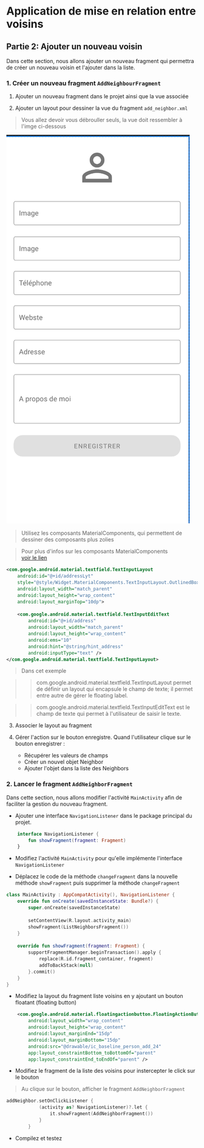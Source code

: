 # Application de mise en relation entre voisins

## Partie 2: Ajouter un nouveau voisin
Dans cette section, nous allons ajouter un nouveau fragment qui permettra de créer un nouveau voisin et l'ajouter dans la liste. 

### 1. Créer un nouveau fragment ``AddNeighbourFragment``

1. Ajouter un nouveau fragment dans le projet ainsi que la vue associée

2. Ajouter un layout pour dessiner la vue du fragment ``add_neighbor.xml``

> Vous allez devoir vous débrouller seuls, la vue doit ressembler à l'imge ci-dessous 

![Ajoutez un voisin](/add_neighbour.png "Nouveau voisin")

> Utilisez les composants MaterialComponents, qui permettent de dessiner des composants plus zolies

> Pour plus d'infos sur les composants MaterialComponents  
[voir le lien](https://material.io/develop/android/components)


```xml
<com.google.android.material.textfield.TextInputLayout
    android:id="@+id/addressLyt"
    style="@style/Widget.MaterialComponents.TextInputLayout.OutlinedBox"
    android:layout_width="match_parent"
    android:layout_height="wrap_content"
    android:layout_marginTop="10dp">

    <com.google.android.material.textfield.TextInputEditText
        android:id="@+id/address"
        android:layout_width="match_parent"
        android:layout_height="wrap_content"
        android:ems="10"
        android:hint="@string/hint_address"
        android:inputType="text" />
</com.google.android.material.textfield.TextInputLayout>

```

> Dans cet exemple 

>> com.google.android.material.textfield.TextInputLayout permet de définir un layout qui encapsule le champ de texte; il permet entre autre de gérer le floating label. 

>> com.google.android.material.textfield.TextInputEditText
est le champ de texte qui permet à l'utilisateur de saisir le texte. 
 
3. Associer le layout au fragment

4. Gérer l'action sur le bouton enregistre. Quand l'utilisateur clique sur le bouton enregistrer :
    - Récupérer les valeurs de champs 
    - Créer un nouvel objet Neighbor 
    - Ajouter l'objet dans la liste des Neighbors 


### 2. Lancer le fragment ``AddNeighborFragment``
Dans cette section, nous allons modifier l'activité ``MainActivity`` afin de faciliter la gestion du nouveau fragment. 

- Ajouter une interface ``NavigationListener`` dans le package principal du projet. 

```kotlin
    interface NavigationListener {
        fun showFragment(fragment: Fragment)
    }
```

- Modifiez l'activité ``MainActivity`` pour qu'elle implémente l'interface ``NavigationListener``

- Déplacez le code de la méthode ``changeFragment`` dans la nouvelle méthode ``showFragment`` puis supprimer la méthode ``changeFragment``

``` kotlin
class MainActivity : AppCompatActivity(), NavigationListener {
    override fun onCreate(savedInstanceState: Bundle?) {
        super.onCreate(savedInstanceState)

        setContentView(R.layout.activity_main)
        showFragment(ListNeighborsFragment())
    }

    override fun showFragment(fragment: Fragment) {
        supportFragmentManager.beginTransaction().apply {
            replace(R.id.fragment_container, fragment)
            addToBackStack(null)
        }.commit()
    }
}
```
- Modifiez la layout du fragment liste voisins en y ajoutant un bouton floatant (floating button)

```xml
    <com.google.android.material.floatingactionbutton.FloatingActionButton
        android:layout_width="wrap_content"
        android:layout_height="wrap_content"
        android:layout_marginEnd="15dp"
        android:layout_marginBottom="15dp"
        android:src="@drawable/ic_baseline_person_add_24"
        app:layout_constraintBottom_toBottomOf="parent"
        app:layout_constraintEnd_toEndOf="parent" />
```

- Modifiez le fragment de la liste des voisins pour instercepter le click sur le bouton 

> Au clique sur le bouton, afficher le fragment ``AddNeighborFragment``

```Kotlin
addNeighbor.setOnClickListener { 
            (activity as? NavigationListener)?.let { 
                it.showFragment(AddNeighborFragment())
            }
        }
```

- Compilez et testez 
